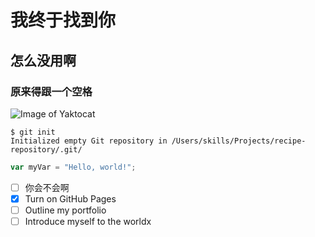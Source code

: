 # 我终于找到你
## 怎么没用啊
### 原来得跟一个空格

![Image of Yaktocat](https://octodex.github.com/images/yaktocat.png)
```
$ git init
Initialized empty Git repository in /Users/skills/Projects/recipe-repository/.git/
```
``` javascript
var myVar = "Hello, world!";
```
- [ ] 你会不会啊
- [x] Turn on GitHub Pages
- [ ] Outline my portfolio
- [ ] Introduce myself to the worldx
